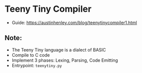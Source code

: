 # Teeny Tiny Compiler

- Guide: https://austinhenley.com/blog/teenytinycompiler1.html

## Note:

- The Teeny Tiny language is a dialect of BASIC
- Compile to C code
- Implement 3 phases: Lexing, Parsing, Code Emitting
- Entrypoint: `teenytiny.py`

